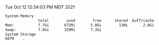 Tue Oct 12 12:34:03 PM MDT 2021
```bash
System Memory
               total        used        free      shared  buff/cache   available
Mem:           7.7Gi       672Mi       5.0Gi        11Mi       2.0Gi       6.7Gi
Swap:          7.6Gi       329Mi       7.3Gi
System Storage
667M	.
```
